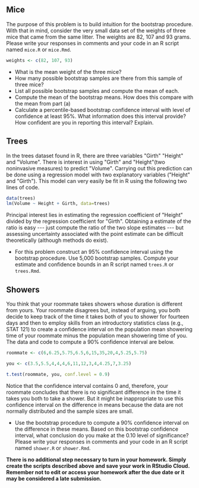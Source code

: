 ## Mice

The purpose of this problem is to build intuition for the bootstrap procedure.
With that in mind, consider the very small data set of the weights of three mice
that came from the same litter. The weights are 82, 107 and 93 grams. Please
write your responses in comments and your code in an R script named `mice.R` or
`mice.Rmd`.

```r
weights <- c(82, 107, 93)
```

+ What is the mean weight of the three mice?
+ How many possible bootstrap samples are there from this sample of three mice?
+ List all possible bootstrap samples and compute the mean of each.
+ Compute the mean of the bootstrap means. How does this compare with the mean
from part (a)
+ Calculate a percentile-based bootstrap confidence interval with level of
confidence at least 95%. What information does this interval provide? How
confident are you in reporting this interval? Explain.
 
## Trees
 
In the trees dataset found in R, there are three variables "Girth" "Height"
and "Volume". There is interest in using "Girth" and "Height"(two noninvasive
measures) to predict "Volume". Carrying out this prediction can be done using a
regression model with two explanatory variables ("Height" and "Girth"). This
model can very easily be fit in R using the following two lines of code.

```r
data(trees)
lm(Volume ~ Height + Girth, data=trees)
```

Principal interest lies in estimating the regression coefficient of "Height"
divided by the regression coefficient for "Girth". Obtaining a estimate of
the ratio is easy --- just compute the ratio of the two slope estimates ---
but assessing uncertainty associated with the point estimate can be
difficult theoretically (although methods do exist). 

+ For this problem construct an 95% confidence interval using the bootstrap 
procedure. Use 5,000 bootstrap samples. Compute your estimate and confidence 
bounds in an R script named `trees.R` or `trees.Rmd`.

## Showers

You think that your roommate takes showers whose duration is different from
yours. Your roommate disagrees but, instead of arguing, you both decide to keep
track of the time it takes both of you to shower for fourteen days and then to
employ skills from an introductory statistics class (e.g., STAT 121) to create a
confidence interval on the population mean showering time of your roommate minus
the population mean showering time of you. The data and code to compute a 90%
confidence interval are below.

```r
roommate <- c(6,6.25,5.75,6.5,6,15,35,20,4,5.25,5.75)

you <- c(3.5,5.5,4,4,4,6,11,12,3,4,4.25,7,3.25)

t.test(roommate, you, conf.level = 0.9)
```

Notice that the confidence interval contains 0 and, therefore, your roommate
concludes that there is no significant difference in the time it takes you
both to take a shower. But it might be inappropriate to use this confidence
interval on the difference in means because the data are not normally
distributed and the sample sizes are small. 

+ Use the bootstrap procedure to compute a 90% confidence interval on the
difference in these means. Based on this bootstrap confidence interval, what
conclusion do you make at the 0.10 level of significance? Please write your
responses in comments and your code in an R script named `shower.R` or
`shower.Rmd`.

**There is no additional step necessary to turn in your homework. Simply create
the scripts described above and save your work in RStudio Cloud. Remember not
to edit or access your homework after the due date or it may be considered a
late submission.** 
